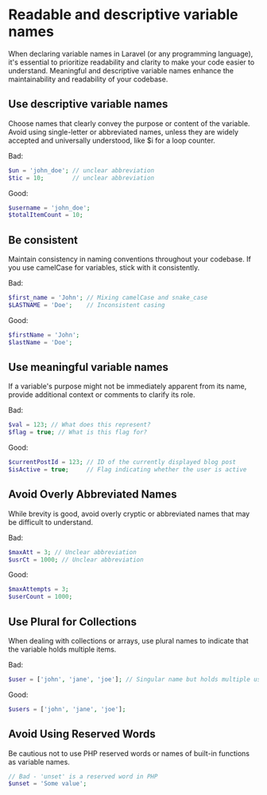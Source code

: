 # Readable and descriptive variable names
When declaring variable names in Laravel (or any programming language), it's essential to prioritize readability and clarity to make your code easier to understand. Meaningful and descriptive variable names enhance the maintainability and readability of your codebase.

## Use descriptive variable names
Choose names that clearly convey the purpose or content of the variable. Avoid using single-letter or abbreviated names, unless they are widely accepted and universally understood, like $i for a loop counter.

Bad:

```php
$un = 'john_doe'; // unclear abbreviation
$tic = 10;        // unclear abbreviation
```

Good:

```php
$username = 'john_doe';
$totalItemCount = 10;
```

## Be consistent
Maintain consistency in naming conventions throughout your codebase. If you use camelCase for variables, stick with it consistently.

Bad:

```php
$first_name = 'John'; // Mixing camelCase and snake_case
$LASTNAME = 'Doe';    // Inconsistent casing
```

Good:

```php
$firstName = 'John';
$lastName = 'Doe';
```

## Use meaningful variable names
If a variable's purpose might not be immediately apparent from its name, provide additional context or comments to clarify its role.

Bad:

```php
$val = 123; // What does this represent?
$flag = true; // What is this flag for?
```

Good:

```php
$currentPostId = 123; // ID of the currently displayed blog post
$isActive = true;     // Flag indicating whether the user is active
```

## Avoid Overly Abbreviated Names
While brevity is good, avoid overly cryptic or abbreviated names that may be difficult to understand.

Bad:

```php
$maxAtt = 3; // Unclear abbreviation
$usrCt = 1000; // Unclear abbreviation
```

Good:

```php
$maxAttempts = 3;
$userCount = 1000;
```

## Use Plural for Collections
When dealing with collections or arrays, use plural names to indicate that the variable holds multiple items.

Bad:

```php
$user = ['john', 'jane', 'joe']; // Singular name but holds multiple users
```

Good:

```php
$users = ['john', 'jane', 'joe'];
```

## Avoid Using Reserved Words
Be cautious not to use PHP reserved words or names of built-in functions as variable names.

```php
// Bad - 'unset' is a reserved word in PHP
$unset = 'Some value';
```

